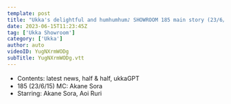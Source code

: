 ```yaml
---
template: post
title: "Ukka's delightful and humhumhum♪ SHOWROOM 185 main story (23/6/15)"
date: 2023-06-15T11:23:45Z
tag: ['Ukka Showroom']
category: ['Ukka']
author: auto 
videoID: YugNXrmWODg
subTitle: YugNXrmWODg.vtt
---
```

- Contents: latest news, half & half, ukkaGPT　
- 185 (23/6/15) MC: Akane Sora
- Starring: Akane Sora, Aoi Ruri
